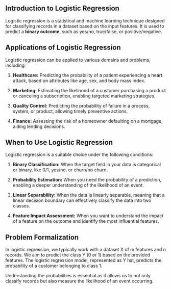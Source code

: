 ## Introduction to Logistic Regression

Logistic regression is a statistical and machine learning technique designed for classifying records in a dataset based on the input features. It is used to predict a **binary outcome**, such as yes/no, true/false, or positive/negative.

## Applications of Logistic Regression

Logistic regression can be applied to various domains and problems, including:

1. **Healthcare:** Predicting the probability of a patient experiencing a heart attack, based on attributes like age, sex, and body mass index.

2. **Marketing:** Estimating the likelihood of a customer purchasing a product or canceling a subscription, enabling targeted marketing strategies.

3. **Quality Control:** Predicting the probability of failure in a process, system, or product, allowing timely preventive actions.

4. **Finance:** Assessing the risk of a homeowner defaulting on a mortgage, aiding lending decisions.

## When to Use Logistic Regression

Logistic regression is a suitable choice under the following conditions:

1. **Binary Classification:** When the target field in your data is categorical or binary, like 0/1, yes/no, or churn/no churn.

2. **Probability Estimation:** When you need the probability of a prediction, enabling a deeper understanding of the likelihood of an event.

3. **Linear Separability:** When the data is linearly separable, meaning that a linear decision boundary can effectively classify the data into two classes.

4. **Feature Impact Assessment:** When you want to understand the impact of a feature on the outcome and identify the most influential features.

## Problem Formalization

In logistic regression, we typically work with a dataset X of m features and n records. We aim to predict the class Y (0 or 1) based on the provided features. The logistic regression model, represented as Y hat, predicts the probability of a customer belonging to class 1.

Understanding the probabilities is essential as it allows us to not only classify records but also measure the likelihood of an event occurring.

